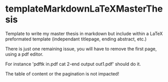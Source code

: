 # templateMarkdownLaTeXMasterThesis
Template to write my master thesis in markdown but include within a LaTeX preformated template (independant titlepage, ending abstract, etc.)

There is just one remaining issue, you will have to remove the first page, using a pdf editor. 

For instance 'pdftk in.pdf cat 2-end output out1.pdf' should do it.

The table of content or the pagination is not impacted!
